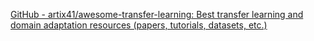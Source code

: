 
[GitHub - artix41/awesome-transfer-learning: Best transfer learning and domain adaptation resources (papers, tutorials, datasets, etc.)](https://github.com/artix41/awesome-transfer-learning)
